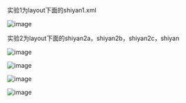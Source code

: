实验1为layout下面的shiyan1.xml

![image](https://github.com/user-attachments/assets/83e05d03-63d7-4abb-aa9d-80f110dcc284)

实验2为layout下面的shiyan2a，shiyan2b，shiyan2c，shiyan

![image](https://github.com/user-attachments/assets/cbd92a36-0eac-4c5f-a81f-611fbf7c2ff3)

![image](https://github.com/user-attachments/assets/1c1d51cc-b33b-484c-a612-5faa6e6c1c41)

![image](https://github.com/user-attachments/assets/3c6ad923-7561-4daa-8555-a54d8f0f07e0)

![image](https://github.com/user-attachments/assets/77b57055-66a5-4082-b89b-0c7bb5a1b875)





